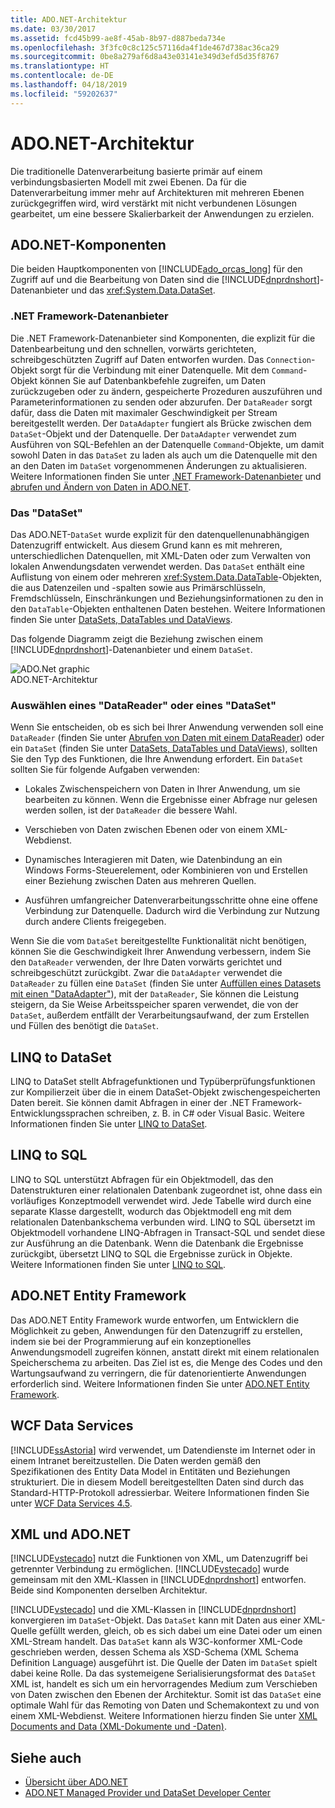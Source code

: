 ```yaml
---
title: ADO.NET-Architektur
ms.date: 03/30/2017
ms.assetid: fcd45b99-ae8f-45ab-8b97-d887beda734e
ms.openlocfilehash: 3f3fc0c8c125c57116da4f1de467d738ac36ca29
ms.sourcegitcommit: 0be8a279af6d8a43e03141e349d3efd5d35f8767
ms.translationtype: HT
ms.contentlocale: de-DE
ms.lasthandoff: 04/18/2019
ms.locfileid: "59202637"
---
```

# <a name="adonet-architecture"></a>ADO.NET-Architektur
Die traditionelle Datenverarbeitung basierte primär auf einem verbindungsbasierten Modell mit zwei Ebenen. Da für die Datenverarbeitung immer mehr auf Architekturen mit mehreren Ebenen zurückgegriffen wird, wird verstärkt mit nicht verbundenen Lösungen gearbeitet, um eine bessere Skalierbarkeit der Anwendungen zu erzielen.  
  
## <a name="adonet-components"></a>ADO.NET-Komponenten  
 Die beiden Hauptkomponenten von [!INCLUDE[ado_orcas_long](../../../../includes/ado-orcas-long-md.md)] für den Zugriff auf und die Bearbeitung von Daten sind die [!INCLUDE[dnprdnshort](../../../../includes/dnprdnshort-md.md)]-Datenanbieter und das <xref:System.Data.DataSet>.  
  
### <a name="net-framework-data-providers"></a>.NET Framework-Datenanbieter  
 Die .NET Framework-Datenanbieter sind Komponenten, die explizit für die Datenbearbeitung und den schnellen, vorwärts gerichteten, schreibgeschützten Zugriff auf Daten entworfen wurden. Das `Connection`-Objekt sorgt für die Verbindung mit einer Datenquelle. Mit dem `Command`-Objekt können Sie auf Datenbankbefehle zugreifen, um Daten zurückzugeben oder zu ändern, gespeicherte Prozeduren auszuführen und Parameterinformationen zu senden oder abzurufen. Der `DataReader` sorgt dafür, dass die Daten mit maximaler Geschwindigkeit per Stream bereitgestellt werden. Der `DataAdapter` fungiert als Brücke zwischen dem `DataSet`-Objekt und der Datenquelle. Der `DataAdapter` verwendet zum Ausführen von SQL-Befehlen an der Datenquelle `Command`-Objekte, um damit sowohl Daten in das `DataSet` zu laden als auch um die Datenquelle mit den an den Daten im `DataSet` vorgenommenen Änderungen zu aktualisieren. Weitere Informationen finden Sie unter [.NET Framework-Datenanbieter](../../../../docs/framework/data/adonet/data-providers.md) und [abrufen und Ändern von Daten in ADO.NET](../../../../docs/framework/data/adonet/retrieving-and-modifying-data.md).  
  
### <a name="the-dataset"></a>Das "DataSet"  
 Das ADO.NET-`DataSet` wurde explizit für den datenquellenunabhängigen Datenzugriff entwickelt. Aus diesem Grund kann es mit mehreren, unterschiedlichen Datenquellen, mit XML-Daten oder zum Verwalten von lokalen Anwendungsdaten verwendet werden. Das `DataSet` enthält eine Auflistung von einem oder mehreren <xref:System.Data.DataTable>-Objekten, die aus Datenzeilen und -spalten sowie aus Primärschlüsseln, Fremdschlüsseln, Einschränkungen und Beziehungsinformationen zu den in den `DataTable`-Objekten enthaltenen Daten bestehen. Weitere Informationen finden Sie unter [DataSets, DataTables und DataViews](../../../../docs/framework/data/adonet/dataset-datatable-dataview/index.md).  
  
 Das folgende Diagramm zeigt die Beziehung zwischen einem [!INCLUDE[dnprdnshort](../../../../includes/dnprdnshort-md.md)]-Datenanbieter und einem `DataSet`.  
  
 ![ADO.Net graphic](../../../../docs/framework/data/adonet/media/ado-1-bpuedev11.png "ado_1_bpuedev11")  
ADO.NET-Architektur  
  
### <a name="choosing-a-datareader-or-a-dataset"></a>Auswählen eines "DataReader" oder eines "DataSet"  
 Wenn Sie entscheiden, ob es sich bei Ihrer Anwendung verwenden soll eine `DataReader` (finden Sie unter [Abrufen von Daten mit einem DataReader](../../../../docs/framework/data/adonet/retrieving-data-using-a-datareader.md)) oder ein `DataSet` (finden Sie unter [DataSets, DataTables und DataViews](../../../../docs/framework/data/adonet/dataset-datatable-dataview/index.md)), sollten Sie den Typ des Funktionen, die Ihre Anwendung erfordert. Ein `DataSet` sollten Sie für folgende Aufgaben verwenden:  
  
-   Lokales Zwischenspeichern von Daten in Ihrer Anwendung, um sie bearbeiten zu können. Wenn die Ergebnisse einer Abfrage nur gelesen werden sollen, ist der `DataReader` die bessere Wahl.  
  
-   Verschieben von Daten zwischen Ebenen oder von einem XML-Webdienst.  
  
-   Dynamisches Interagieren mit Daten, wie Datenbindung an ein Windows Forms-Steuerelement, oder Kombinieren von und Erstellen einer Beziehung zwischen Daten aus mehreren Quellen.  
  
-   Ausführen umfangreicher Datenverarbeitungsschritte ohne eine offene Verbindung zur Datenquelle. Dadurch wird die Verbindung zur Nutzung durch andere Clients freigegeben.  
  
 Wenn Sie die vom `DataSet` bereitgestellte Funktionalität nicht benötigen, können Sie die Geschwindigkeit Ihrer Anwendung verbessern, indem Sie den `DataReader` verwenden, der Ihre Daten vorwärts gerichtet und schreibgeschützt zurückgibt. Zwar die `DataAdapter` verwendet die `DataReader` zu füllen eine `DataSet` (finden Sie unter [Auffüllen eines Datasets mit einen "DataAdapter"](../../../../docs/framework/data/adonet/populating-a-dataset-from-a-dataadapter.md)), mit der `DataReader`, Sie können die Leistung steigern, da Sie Weise Arbeitsspeicher sparen verwendet, die von der `DataSet`, außerdem entfällt der Verarbeitungsaufwand, der zum Erstellen und Füllen des benötigt die `DataSet`.  
  
## <a name="linq-to-dataset"></a>LINQ to DataSet  
 LINQ to DataSet stellt Abfragefunktionen und Typüberprüfungsfunktionen zur Kompilierzeit über die in einem DataSet-Objekt zwischengespeicherten Daten bereit. Sie können damit Abfragen in einer der .NET Framework-Entwicklungssprachen schreiben, z. B. in C# oder Visual Basic. Weitere Informationen finden Sie unter [LINQ to DataSet](../../../../docs/framework/data/adonet/linq-to-dataset.md).  
  
## <a name="linq-to-sql"></a>LINQ to SQL  
 LINQ to SQL unterstützt Abfragen für ein Objektmodell, das den Datenstrukturen einer relationalen Datenbank zugeordnet ist, ohne dass ein vorläufiges Konzeptmodell verwendet wird. Jede Tabelle wird durch eine separate Klasse dargestellt, wodurch das Objektmodell eng mit dem relationalen Datenbankschema verbunden wird. LINQ to SQL übersetzt im Objektmodell vorhandene LINQ-Abfragen in Transact-SQL und sendet diese zur Ausführung an die Datenbank. Wenn die Datenbank die Ergebnisse zurückgibt, übersetzt LINQ to SQL die Ergebnisse zurück in Objekte. Weitere Informationen finden Sie unter [LINQ to SQL](../../../../docs/framework/data/adonet/sql/linq/index.md).  
  
## <a name="adonet-entity-framework"></a>ADO.NET Entity Framework  
 Das ADO.NET Entity Framework wurde entworfen, um Entwicklern die Möglichkeit zu geben, Anwendungen für den Datenzugriff zu erstellen, indem sie bei der Programmierung auf ein konzeptionelles Anwendungsmodell zugreifen können, anstatt direkt mit einem relationalen Speicherschema zu arbeiten. Das Ziel ist es, die Menge des Codes und den Wartungsaufwand zu verringern, die für datenorientierte Anwendungen erforderlich sind. Weitere Informationen finden Sie unter [ADO.NET Entity Framework](../../../../docs/framework/data/adonet/ef/index.md).  
  
## <a name="wcf-data-services"></a>WCF Data Services  
 [!INCLUDE[ssAstoria](../../../../includes/ssastoria-md.md)] wird verwendet, um Datendienste im Internet oder in einem Intranet bereitzustellen. Die Daten werden gemäß den Spezifikationen des Entity Data Model in Entitäten und Beziehungen strukturiert. Die in diesem Modell bereitgestellten Daten sind durch das Standard-HTTP-Protokoll adressierbar. Weitere Informationen finden Sie unter [WCF Data Services 4.5](../../../../docs/framework/data/wcf/index.md).  
  
## <a name="xml-and-adonet"></a>XML und ADO.NET  
 [!INCLUDE[vstecado](../../../../includes/vstecado-md.md)] nutzt die Funktionen von XML, um Datenzugriff bei getrennter Verbindung zu ermöglichen. [!INCLUDE[vstecado](../../../../includes/vstecado-md.md)] wurde gemeinsam mit den XML-Klassen in [!INCLUDE[dnprdnshort](../../../../includes/dnprdnshort-md.md)] entworfen. Beide sind Komponenten derselben Architektur.  
  
 [!INCLUDE[vstecado](../../../../includes/vstecado-md.md)] und die XML-Klassen in [!INCLUDE[dnprdnshort](../../../../includes/dnprdnshort-md.md)] konvergieren im `DataSet`-Objekt. Das `DataSet` kann mit Daten aus einer XML-Quelle gefüllt werden, gleich, ob es sich dabei um eine Datei oder um einen XML-Stream handelt. Das `DataSet` kann als W3C-konformer XML-Code geschrieben werden, dessen Schema als XSD-Schema (XML Schema Definition Language) ausgeführt ist. Die Quelle der Daten im `DataSet` spielt dabei keine Rolle. Da das systemeigene Serialisierungsformat des `DataSet` XML ist, handelt es sich um ein hervorragendes Medium zum Verschieben von Daten zwischen den Ebenen der Architektur. Somit ist das `DataSet` eine optimale Wahl für das Remoting von Daten und Schemakontext zu und von einem XML-Webdienst. Weitere Informationen hierzu finden Sie unter [XML Documents and Data (XML-Dokumente und -Daten)](../../../../docs/standard/data/xml/index.md).  
  
## <a name="see-also"></a>Siehe auch

- [Übersicht über ADO.NET](../../../../docs/framework/data/adonet/ado-net-overview.md)
- [ADO.NET Managed Provider und DataSet Developer Center](https://go.microsoft.com/fwlink/?LinkId=217917)
